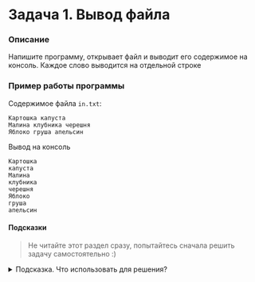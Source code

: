 # Задача 1. Вывод файла

### Описание
Напишите программу, открывает файл и выводит его содержимое на консоль. Каждое слово выводится на отдельной строке

### Пример работы программы
Содержимое файла `in.txt`:
```
Картошка капуста
Малина клубника черешня
Яблоко груша апельсин
```
Вывод на консоль
```
Картошка
капуста
Малина
клубника
черешня
Яблоко
груша
апельсин
```
#### Подсказки

> Не читайте этот раздел сразу, попытайтесь сначала решить задачу самостоятельно :)

<details>

<summary>Подсказка. Что использовать для решения?</summary>

Для работы с файлом в режиме чтения используйте тип `std::ifstream`

Для работы со строками вы можете использовать как обычные строки (`char *`), так и тип `std::string`

В случае использования обычных строк вам необходимо заранее выделить память под переменную, в которую вы будете записывать очередную попытку пользователя

Для вывода на консоль используйте `std::cout`

Практически такое же задание мы делали на лекции

</details>